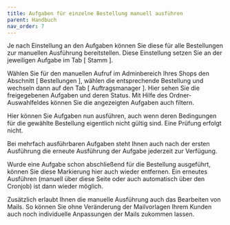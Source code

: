 ```yaml
---
title: Aufgaben für einzelne Bestellung manuell ausführen
parent: Handbuch
nav_order: 7
---
```


Je nach Einstellung an den Aufgaben können Sie diese für alle Bestellungen zur manuellen Ausführung bereitstellen. Diese Einstellung setzen Sie an der jeweiligen Aufgabe im Tab [ Stamm ].

Wählen Sie für den manuellen Aufruf im Adminbereich Ihres Shops den Abschnitt [ Bestellungen ], wählen die entsprechende Bestellung und wechseln dann auf den Tab [ Auftragsmanager ]. Hier sehen Sie die freigegebenen Aufgaben und deren Status. Mit Hilfe des Ordner-Auswahlfeldes können Sie die angezeigten Aufgaben auch filtern.

Hier können Sie Aufgaben nun ausführen, auch wenn deren Bedingungen für die gewählte Bestellung eigentlich nicht gültig sind. Eine Prüfung erfolgt nicht.

Bei mehrfach ausführbaren Aufgaben steht Ihnen auch nach der ersten Ausführung die erneute Ausführung der Aufgabe jederzeit zur Verfügung.

Wurde eine Aufgabe schon abschließend für die Bestellung ausgeführt, können Sie diese Markierung hier auch wieder entfernen. Ein erneutes Ausführen (manuell über diese Seite oder auch automatisch über den Cronjob) ist dann wieder möglich.

Zusätzlich erlaubt Ihnen die manuelle Ausführung auch das Bearbeiten von Mails. So können Sie ohne Veränderung der Mailvorlagen Ihrem Kunden auch noch individuelle Anpassungen der Mails zukommen lassen.

